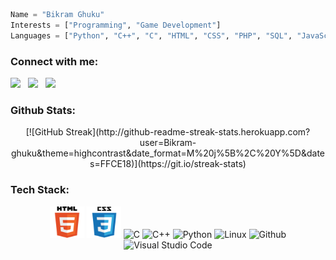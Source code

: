 

```python
Name = "Bikram Ghuku"
Interests = ["Programming", "Game Development"]
Languages = ["Python", "C++", "C", "HTML", "CSS", "PHP", "SQL", "JavaScript"]
```
### Connect with me:
<div align=left>

<a href="https://twitter.com/BikramGhuku" alt="@BikramGhuku twitter"><img src="https://img.icons8.com/color/48/000000/twitter--v1.png" ></a> &nbsp;
<a href="https://www.linkedin.com/in/bikram-ghuku-32b952170/" alt="Bikram Ghuku | LinkedIn"><img src="https://img.icons8.com/fluent/48/000000/linkedin.png" ></a> &nbsp;
<a href="https://www.instagram.com/bikramghuku05/" alt="bikramghuku05 | Instagram"><img src="https://img.icons8.com/fluent/48/000000/instagram-new.png" ></a> &nbsp;
</div>

### Github Stats:
<div align=center>
[![GitHub Streak](http://github-readme-streak-stats.herokuapp.com?user=Bikram-ghuku&theme=highcontrast&date_format=M%20j%5B%2C%20Y%5D&dates=FFCE18)](https://git.io/streak-stats)
</div>

### Tech Stack:
<div align=center>
  <img src="https://raw.githubusercontent.com/github/explore/80688e429a7d4ef2fca1e82350fe8e3517d3494d/topics/html/html.png" title="HTML" height=50 width=55>
  <img src="https://raw.githubusercontent.com/github/explore/80688e429a7d4ef2fca1e82350fe8e3517d3494d/topics/css/css.png" title="CSS" height=50 width=55>
  <img src="https://img.icons8.com/color/50/000000/c-programming.png" title="C" >
  <img src="https://img.icons8.com/color/48/000000/c-plus-plus-logo.png" title="C++" >
  <img src="https://img.icons8.com/color/48/000000/python.png" title="Python" >
  <img src="https://img.icons8.com/color/48/000000/linux.png" title="Linux" >
  <img src="https://img.icons8.com/color/48/000000/github--v1.png" title="Github" >
  <img src="https://img.icons8.com/color/48/000000/visual-studio-code-2019.png" title="Visual Studio Code" >
</div>
<!--
Here are some ideas to get you started:

- 🔭 I’m currently working on ...
- 🌱 I’m currently learning ...
- 👯 I’m looking to collaborate on ...
- 🤔 I’m looking for help with ...
- 💬 Ask me about ...
- 📫 How to reach me: ...
- 😄 Pronouns: ...
- ⚡ Fun fact: ...
-->
